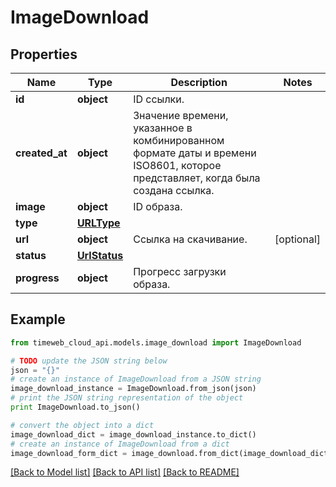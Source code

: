 # ImageDownload


## Properties
Name | Type | Description | Notes
------------ | ------------- | ------------- | -------------
**id** | **object** | ID ссылки. | 
**created_at** | **object** | Значение времени, указанное в комбинированном формате даты и времени ISO8601, которое представляет, когда была создана ссылка. | 
**image** | **object** | ID образа. | 
**type** | [**URLType**](URLType.md) |  | 
**url** | **object** | Ссылка на скачивание. | [optional] 
**status** | [**UrlStatus**](UrlStatus.md) |  | 
**progress** | **object** | Прогресс загрузки образа. | 

## Example

```python
from timeweb_cloud_api.models.image_download import ImageDownload

# TODO update the JSON string below
json = "{}"
# create an instance of ImageDownload from a JSON string
image_download_instance = ImageDownload.from_json(json)
# print the JSON string representation of the object
print ImageDownload.to_json()

# convert the object into a dict
image_download_dict = image_download_instance.to_dict()
# create an instance of ImageDownload from a dict
image_download_form_dict = image_download.from_dict(image_download_dict)
```
[[Back to Model list]](../README.md#documentation-for-models) [[Back to API list]](../README.md#documentation-for-api-endpoints) [[Back to README]](../README.md)



